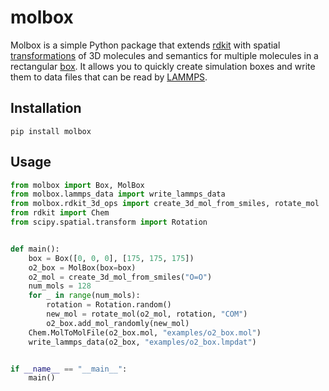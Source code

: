 # molbox

Molbox is a simple Python package that extends [rdkit](https://www.rdkit.org/) with spatial [transformations](src/molbox/rdkit_3d_ops.py) of 3D molecules and semantics for multiple molecules in a rectangular [box](src/molbox/molbox.py). It allows you to quickly create simulation boxes and write them to data files that can be read by [LAMMPS](https://www.lammps.org/).

## Installation

```
pip install molbox
```

## Usage

```python
from molbox import Box, MolBox
from molbox.lammps_data import write_lammps_data
from molbox.rdkit_3d_ops import create_3d_mol_from_smiles, rotate_mol
from rdkit import Chem
from scipy.spatial.transform import Rotation


def main():
    box = Box([0, 0, 0], [175, 175, 175])
    o2_box = MolBox(box=box)
    o2_mol = create_3d_mol_from_smiles("O=O")
    num_mols = 128
    for _ in range(num_mols):
        rotation = Rotation.random()
        new_mol = rotate_mol(o2_mol, rotation, "COM")
        o2_box.add_mol_randomly(new_mol)
    Chem.MolToMolFile(o2_box.mol, "examples/o2_box.mol")
    write_lammps_data(o2_box, "examples/o2_box.lmpdat")


if __name__ == "__main__":
    main()
```
